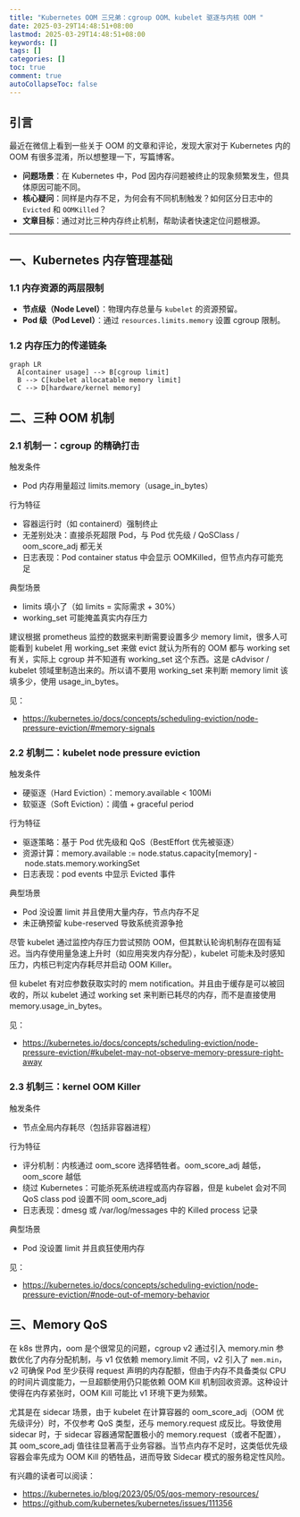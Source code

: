 ```yaml
---
title: "Kubernetes OOM 三兄弟：cgroup OOM、kubelet 驱逐与内核 OOM "
date: 2025-03-29T14:48:51+08:00
lastmod: 2025-03-29T14:48:51+08:00
keywords: []
tags: []
categories: []
toc: true
comment: true
autoCollapseToc: false
---
```


## 引言
最近在微信上看到一些关于 OOM 的文章和评论，发现大家对于 Kubernetes 内的 OOM 有很多混淆，所以想整理一下，写篇博客。

- **问题场景**：在 Kubernetes 中，Pod 因内存问题被终止的现象频繁发生，但具体原因可能不同。
- **核心疑问**：同样是内存不足，为何会有不同机制触发？如何区分日志中的 `Evicted` 和 `OOMKilled`？
- **文章目标**：通过对比三种内存终止机制，帮助读者快速定位问题根源。

---

## 一、Kubernetes 内存管理基础

### 1.1 内存资源的两层限制
- **节点级（Node Level）**：物理内存总量与 `kubelet` 的资源预留。
- **Pod 级（Pod Level）**：通过 `resources.limits.memory` 设置 cgroup 限制。

### 1.2 内存压力的传递链条
```mermaid
graph LR
  A[container usage] --> B[cgroup limit]
  B --> C[kubelet allocatable memory limit]
  C --> D[hardware/kernel memory]
```

## 二、三种 OOM 机制

### 2.1 机制一：cgroup 的精确打击
触发条件

* Pod 内存用量超过 limits.memory（usage_in_bytes）

行为特征

* 容器运行时（如 containerd）强制终止
* 无差别处决：直接杀死超限 Pod，与 Pod 优先级 / QoSClass / oom_score_adj 都无关
* 日志表现：Pod  container status 中会显示 OOMKilled，但节点内存可能充足

典型场景

* limits 填小了（如 limits = 实际需求 + 30%）
* working_set 可能掩盖真实内存压力

建议根据 prometheus 监控的数据来判断需要设置多少 memory limit，很多人可能看到 kubelet 用 working_set 来做 evict 就认为所有的 OOM 都与 working set 有关，实际上 cgroup 并不知道有 working_set 这个东西。这是 cAdvisor / kubelet 领域里制造出来的。所以请不要用 working_set 来判断 memory limit 该填多少，使用 usage_in_bytes。

见：

* https://kubernetes.io/docs/concepts/scheduling-eviction/node-pressure-eviction/#memory-signals

### 2.2 机制二：kubelet node pressure eviction
触发条件

* 硬驱逐（Hard Eviction）：memory.available < 100Mi
* 软驱逐（Soft Eviction）：阈值 + graceful period

行为特征

* 驱逐策略：基于 Pod 优先级和 QoS（BestEffort 优先被驱逐）
* 资源计算：memory.available := node.status.capacity[memory] - node.stats.memory.workingSet
* 日志表现：pod events 中显示 Evicted 事件

典型场景

* Pod 没设置 limit 并且使用大量内存，节点内存不足
* 未正确预留 kube-reserved 导致系统资源争抢

尽管 kubelet 通过监控内存压力尝试预防 OOM，但其默认轮询机制存在固有延迟。当内存使用量急速上升时（如应用突发内存分配），kubelet 可能未及时感知压力，内核已判定内存耗尽并启动 OOM Killer。

但 kubelet 有对应参数获取实时的 mem notification。并且由于缓存是可以被回收的，所以 kubelet 通过 working set 来判断已耗尽的内存，而不是直接使用 memory.usage_in_bytes。

见：

* https://kubernetes.io/docs/concepts/scheduling-eviction/node-pressure-eviction/#kubelet-may-not-observe-memory-pressure-right-away


### 2.3 机制三：kernel OOM Killer
触发条件

* 节点全局内存耗尽（包括非容器进程）

行为特征

* 评分机制：内核通过 oom_score 选择牺牲者。oom_score_adj 越低，oom_score 越低
* 绕过 Kubernetes：可能杀死系统进程或高内存容器，但是 kubelet 会对不同 QoS class pod 设置不同 oom_score_adj
* 日志表现：dmesg 或 /var/log/messages 中的 Killed process 记录

典型场景
* Pod 没设置 limit 并且疯狂使用内存

见：

* https://kubernetes.io/docs/concepts/scheduling-eviction/node-pressure-eviction/#node-out-of-memory-behavior


## 三、Memory QoS

在 k8s 世界内，oom 是个很常见的问题，cgroup v2 通过引入 memory.min 参数优化了内存分配机制，与 v1 仅依赖 memory.limit 不同，v2 引入了 `mem.min`，v2 可确保 Pod 至少获得 request 声明的内存配额，但由于内存不具备类似 CPU 的时间片调度能力，一旦超额使用仍只能依赖 OOM Kill 机制回收资源。这种设计使得在内存紧张时，OOM Kill 可能比 v1 环境下更为频繁。

尤其是在 sidecar 场景，由于 kubelet 在计算容器的 oom_score_adj（OOM 优先级评分）时，不仅参考 QoS 类型，还与 memory.request 成反比。导致使用 sidecar 时，于 sidecar 容器通常配置极小的 memory.request（或者不配置），其 oom_score_adj 值往往显著高于业务容器。当节点内存不足时，这类低优先级容器会率先成为 OOM Kill 的牺牲品，进而导致 Sidecar 模式的服务稳定性风险。


有兴趣的读者可以阅读：

* https://kubernetes.io/blog/2023/05/05/qos-memory-resources/
* https://github.com/kubernetes/kubernetes/issues/111356

